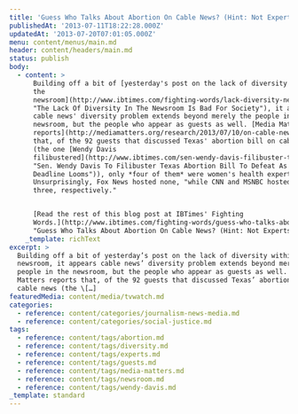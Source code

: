 ```yaml
---
title: 'Guess Who Talks About Abortion On Cable News? (Hint: Not Experts)'
publishedAt: '2013-07-11T18:22:28.000Z'
updatedAt: '2013-07-20T07:01:05.000Z'
menu: content/menus/main.md
header: content/headers/main.md
status: publish
body:
  - content: >
      Building off a bit of [yesterday's post on the lack of diversity within
      the
      newsroom](http://www.ibtimes.com/fighting-words/lack-diversity-newsroom-bad-society-1340723
      "The Lack Of Diversity In The Newsroom Is Bad For Society"), it appears
      cable news' diversity problem extends beyond merely the people in the
      newsroom, but the people who appear as guests as well. [Media Matters
      reports](http://mediamatters.org/research/2013/07/10/on-cable-news-womens-health-experts-noticeably/194818)
      that, of the 92 guests that discussed Texas' abortion bill on cable news
      (the one [Wendy Davis
      filibustered](http://www.ibtimes.com/sen-wendy-davis-filibuster-texas-abortion-bill-defeat-tuesday-deadline-looms-1322053
      "Sen. Wendy Davis To Filibuster Texas Abortion Bill To Defeat As Tuesday
      Deadline Looms")), only *four of them* were women's health experts.
      Unsurprisingly, Fox News hosted none, "while CNN and MSNBC hosted two and
      three, respectively."


      [Read the rest of this blog post at IBTimes' Fighting
      Words.](http://www.ibtimes.com/fighting-words/guess-who-talks-about-abortion-cable-news-hint-not-experts-1342639
      "Guess Who Talks About Abortion On Cable News? (Hint: Not Experts)")
    _template: richText
excerpt: >
  Building off a bit of yesterday’s post on the lack of diversity within the
  newsroom, it appears cable news’ diversity problem extends beyond merely the
  people in the newsroom, but the people who appear as guests as well. Media
  Matters reports that, of the 92 guests that discussed Texas’ abortion bill on
  cable news (the \[…]
featuredMedia: content/media/tvwatch.md
categories:
  - reference: content/categories/journalism-news-media.md
  - reference: content/categories/social-justice.md
tags:
  - reference: content/tags/abortion.md
  - reference: content/tags/diversity.md
  - reference: content/tags/experts.md
  - reference: content/tags/guests.md
  - reference: content/tags/media-matters.md
  - reference: content/tags/newsroom.md
  - reference: content/tags/wendy-davis.md
_template: standard
---
```



